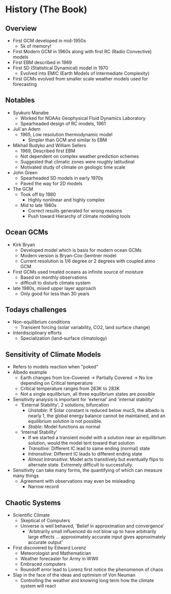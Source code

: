 # History (The Book)

## Overview
- First GCM developed in mid-1950s
	- 5k of memory!
- First Modern GCM in 1960s along with first RC (Radio Convective) models
- First EBM described in 1969
- First SD (Statistical Dynamical) model in 1970
	- Evolved into EMIC (Earth Models of Intermediate Complexity)
- First GCMs evolved from smaller scale weather models used for forecasting
	
## Notables
- Syukuro Manabe 
	- Worked for NOAAs Geophysical Fluid Dynamics Laboratory
	- Spearheaded design of RC models, 1961
- Juli\`an Adem
	- 1965, Low resolution thermodynamic model 
		- Simpler than GCM and similar to EBM
- Mikhail Budyko and William Sellers
	- 1969, Described first EBM
	- Not dependent on complex weather prediction schemes
	- Suggested that climatic zones were roughly latitudinal
	- Motivated study of climate on geologic time scale 
- John Green 
	- Spearheaded SD models in early 1970s
	- Paved the way for 2D models
- The GCM
	- Took off by 1980
		- Highly nonlinear and highly complex
	- Mid to late 1980s
		- Correct results generated for wrong reasons
		- Push toward Hierarchy of climate modeling tools
			
## Ocean GCMs
- Kirk Bryan
	- Developed model which is basis for modern ocean GCMs
	- Modern version is Bryan-Cox-Semtner model
	- Current resolution is 1/6 degree or 2 degrees with coupled atmo GCM
- First GCMs used treated oceans as infinite source of moisture
	- Based on monthly observations
	- difficult to disturb climate system
- late 1980s, mixed upper layer approach
	- Only good for less than 30 years
	
## Todays challenges
- Non-equilibrium conditions
	- Transient forcing (solar variability, CO2, land surface change)
- Interdisciplinary efforts
	- Specialization (land-surface climatology)
	
## Sensitivity of Climate Models
- Refers to models reaction when "poked"
- Albedo example
	- Earth changes from Ice-Covered -> Partially Covered -> No Ice depending on Critical temperature
	- Critical temperature ranges from 263K to 283K
	- Not a single equilibrium, all three equilibrium states are possible
- Sensitivity analysis is important for 'external' and 'internal stability'
	- 'External Stability', 2 solutions, bifurcation
		- _Unstable_: If Solar constant is reduced below mucS, the albedo is nearly 1, the global energy balance cannot be maintained, and an equilibrium solution is not possible. 
		- _Stable_: Model functions as normal
	- 'Internal Stability'	
		- If we started a transient model with a solution near an equilibrium solution, would the model tent toward that solution
		- _Transitive_: Different IC lead to same ending (normal) state
		- _Intransitive_: Different IC leads to different ending state
		- _Almost Intransitive_: Model acts transitively but eventually flips to alternate state. Extremely difficult to successfully. 
- Sensitivity can take many forms, the quantifying of which can measure many things 
	- Agreement with observations may even be misleading
		- Narrow record
	

## Chaotic Systems
- Scientific Climate
	- Skeptical of Computers
	- Universe is well behaved, 'Belief in approximation and convergence'
		- 'Arbitrarily small influenced do not blow up to have arbitrarily large effects ... approximately accurate input gives approximately accurate output' 
- First discovered by Edward Lorenz
	- Meteorologist and Mathematician 
	- Weather forecaster for Army in WWII
	- Embraced computers
	- Roundoff error lead to Lorenz first notice the phenomenon of chaos
- Slap in the face of the ideas and optimism of Von Neuman
	- Controlling the weather and knowing long term how the climate system will react
		
		
	
		
		
		
		